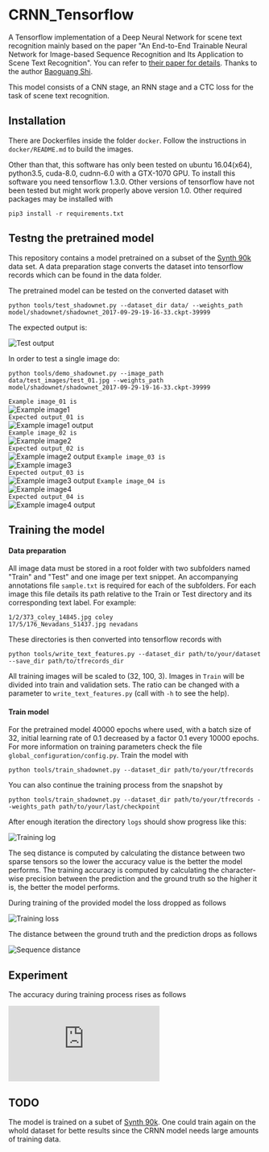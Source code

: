 # CRNN_Tensorflow

A Tensorflow implementation of a Deep Neural Network for scene text recognition mainly based on the paper "An End-to-End Trainable Neural Network for Image-based Sequence Recognition and Its Application to Scene Text Recognition". You can refer to [their paper for details](http://arxiv.org/abs/1507.05717). Thanks to the author [Baoguang Shi](https://github.com/bgshih).  

This model consists of a CNN stage, an RNN stage and a CTC loss for the task of scene text recognition.

## Installation

There are Dockerfiles inside the folder `docker`. Follow the instructions in `docker/README.md` to build the images.

Other than that, this software has only been tested on ubuntu 16.04(x64), python3.5, cuda-8.0, cudnn-6.0 with a GTX-1070 GPU. To install this software you need tensorflow 1.3.0.
Other versions of tensorflow have not been tested but might work properly above version 1.0. Other required packages may be installed with

```
pip3 install -r requirements.txt
```

## Testng the pretrained model

This repository contains a model pretrained on a subset of the [Synth 90k](http://www.robots.ox.ac.uk/~vgg/data/text/) data set. A data preparation stage converts the dataset into tensorflow records which can be found in the data folder.

The pretrained model can be tested on the converted dataset with

```
python tools/test_shadownet.py --dataset_dir data/ --weights_path model/shadownet/shadownet_2017-09-29-19-16-33.ckpt-39999
```

The expected output is:

![Test output](https://github.com/TJCVRS/CRNN_Tensorflow/blob/master/data/images/test_output.png)

In order to test a single image do:

```
python tools/demo_shadownet.py --image_path data/test_images/test_01.jpg --weights_path model/shadownet/shadownet_2017-09-29-19-16-33.ckpt-39999
```

`Example image_01 is`  
![Example image1](https://github.com/TJCVRS/CRNN_Tensorflow/blob/master/data/images/text_example_image1.png)  
`Expected output_01 is`  
![Example image1 output](https://github.com/TJCVRS/CRNN_Tensorflow/blob/master/data/images/test_example_image1_output.png)  
`Example image_02 is`  
![Example image2](https://github.com/TJCVRS/CRNN_Tensorflow/blob/master/data/images/test_example_image2.png)  
`Expected output_02 is`  
![Example image2 output](https://github.com/TJCVRS/CRNN_Tensorflow/blob/master/data/images/test_example_image2_output.png) 
`Example image_03 is`  
![Example image3](https://github.com/TJCVRS/CRNN_Tensorflow/blob/chinese_version_debug/data/images/demo_chinese.png)  
`Expected output_03 is`  
![Example image3 output](https://github.com/TJCVRS/CRNN_Tensorflow/blob/chinese_version_debug/data/images/demo_chinese_output.png)
`Example image_04 is`  
![Example image4](https://github.com/TJCVRS/CRNN_Tensorflow/blob/chinese_version_debug/data/images/dmeo_chinese_2.png)  
`Expected output_04 is`  
![Example image4 output](https://github.com/TJCVRS/CRNN_Tensorflow/blob/chinese_version_debug/data/images/demo_chinese_2_ouput.png)

## Training the model

#### Data preparation

All image data must be stored in a root folder with two subfolders named "Train" and "Test" and one image per text snippet. An accompanying annotations file `sample.txt` is required for each of the subfolders. For each image this file details its path relative to the Train or Test directory and its corresponding text label. For example:

```
1/2/373_coley_14845.jpg coley
17/5/176_Nevadans_51437.jpg nevadans
```

These directories is then converted into tensorflow records with

```
python tools/write_text_features.py --dataset_dir path/to/your/dataset --save_dir path/to/tfrecords_dir
```

All training images will be scaled to (32, 100, 3). Images in `Train` will be divided into train and validation sets. The ratio can be changed with a parameter to `write_text_features.py` (call with `-h` to see the help).


#### Train model

For the pretrained model 40000 epochs where used, with a batch size of 32, initial learning rate of 0.1 decreased by a factor 0.1 every 10000 epochs. For more information on training parameters check the file `global_configuration/config.py`. Train the model with

```
python tools/train_shadownet.py --dataset_dir path/to/your/tfrecords
```

You can also continue the training process from the snapshot by

```
python tools/train_shadownet.py --dataset_dir path/to/your/tfrecords --weights_path path/to/your/last/checkpoint
```

After enough iteration the directory `logs` should show progress like this:
 
![Training log](https://github.com/TJCVRS/CRNN_Tensorflow/blob/master/data/images/train_log.png)

The seq distance is computed by calculating the distance between two sparse tensors so the lower the accuracy value is the better the model performs. The training accuracy is computed by calculating the character-wise precision between the prediction and the ground truth so the higher it is, the better the model performs.

During training of the provided model the loss dropped as follows

![Training loss](https://github.com/TJCVRS/CRNN_Tensorflow/blob/master/data/images/train_loss.png)

The distance between the ground truth and the prediction drops as follows  

![Sequence distance](https://github.com/TJCVRS/CRNN_Tensorflow/blob/master/data/images/seq_distance.png)

## Experiment

The accuracy during training process rises as follows  

![Training accuracy](https://github.com/TJCVRS/CRNN_Tensorflow/blob/master/data/images/training_accuracy.md)

## TODO

The model is trained on a subet of [Synth 90k](http://www.robots.ox.ac.uk/~vgg/data/text/). One could train again on the whold dataset for bette results since the CRNN model needs large amounts of training data.

